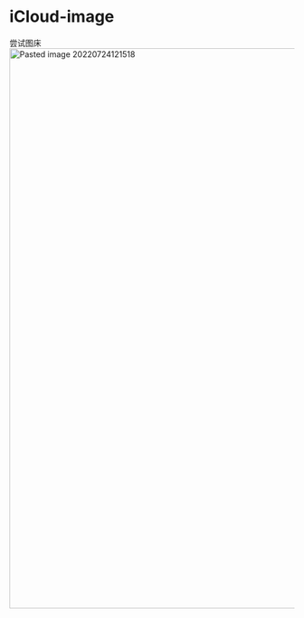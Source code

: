# iCloud-image
尝试图床
<img width="989" alt="Pasted image 20220724121518" src="https://user-images.githubusercontent.com/65653943/180634950-a46b47e2-8ee7-435f-9d59-824481b2b2c3.png">

